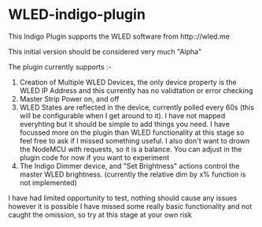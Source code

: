 # WLED-indigo-plugin
This Indigo Plugin supports the WLED software from http:://wled.me

This initial version should be considered very much "Alpha"

The plugin currently supports :-

1) Creation of Multiple WLED Devices, the only device property is the WLED IP Address and this currently has no validtation or error checking
2) Master Strip Power on, and off
3) WLED States are reflected in the device, currently polled every 60s (this will be configurable when I get around to it).  I have not mapped everyhting but it should be simple to add things you need.  I have focussed more on the plugin than WLED functionality at this stage so feel free to ask if I missed something useful.  I also don't want to drown the NodeMCU with requests, so it is a balance.  You can adjust in the plugin code for now if you want to experiment
4) The Indigo Dimmer device, and "Set Brightness" actions control the master WLED brightness.  (currently the relative dim by x% function is not implemented)

I have had limited opportunity to test, nothing should cause any issues however it is possible I have missed some really basic functionality and not caught the omission, so try at this stage at your own risk
